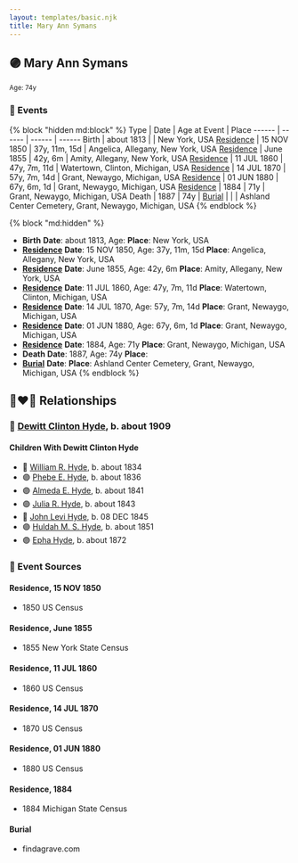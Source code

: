 ```yaml
---
layout: templates/basic.njk
title: Mary Ann Symans
---
```

## 🟣 Mary Ann Symans
<small>Age: 74y</small>

### 📆 Events

{% block "hidden md:block" %}
Type | Date | Age at Event | Place
------ | ------ | ------ | ------
Birth | about 1813 |  | New York, USA
[Residence](#event-event-0) | 15 NOV 1850 | 37y, 11m, 15d | Angelica, Allegany, New York, USA
[Residence](#event-event-1) | June 1855 | 42y, 6m | Amity, Allegany, New York, USA
[Residence](#event-event-2) | 11 JUL 1860 | 47y, 7m, 11d | Watertown, Clinton, Michigan, USA
[Residence](#event-event-3) | 14 JUL 1870 | 57y, 7m, 14d | Grant, Newaygo, Michigan, USA
[Residence](#event-event-4) | 01 JUN 1880 | 67y, 6m, 1d | Grant, Newaygo, Michigan, USA
[Residence](#event-event-5) | 1884 | 71y | Grant, Newaygo, Michigan, USA
Death | 1887 | 74y |
[Burial](#event-event-11) |  |  | Ashland Center Cemetery, Grant, Newaygo, Michigan, USA
{% endblock %}

{% block "md:hidden" %}
- **Birth**
**Date**: about 1813, Age:
**Place**: New York, USA
- **[Residence](#event-event-0)**
**Date**: 15 NOV 1850, Age: 37y, 11m, 15d
**Place**: Angelica, Allegany, New York, USA
- **[Residence](#event-event-1)**
**Date**: June 1855, Age: 42y, 6m
**Place**: Amity, Allegany, New York, USA
- **[Residence](#event-event-2)**
**Date**: 11 JUL 1860, Age: 47y, 7m, 11d
**Place**: Watertown, Clinton, Michigan, USA
- **[Residence](#event-event-3)**
**Date**: 14 JUL 1870, Age: 57y, 7m, 14d
**Place**: Grant, Newaygo, Michigan, USA
- **[Residence](#event-event-4)**
**Date**: 01 JUN 1880, Age: 67y, 6m, 1d
**Place**: Grant, Newaygo, Michigan, USA
- **[Residence](#event-event-5)**
**Date**: 1884, Age: 71y
**Place**: Grant, Newaygo, Michigan, USA
- **Death**
**Date**: 1887, Age: 74y
**Place**:
- **[Burial](#event-event-11)**
**Date**:
**Place**: Ashland Center Cemetery, Grant, Newaygo, Michigan, USA
{% endblock %}

## 👩‍❤️‍👨 Relationships

### 🔵 [Dewitt Clinton Hyde](/people/4/47530864), b. about 1909

#### Children With Dewitt Clinton Hyde
* 🔵 [William R. Hyde](/people/7/74402654), b. about 1834
* 🟣 [Phebe E. Hyde](/people/9/98714124), b. about 1836
* 🟣 [Almeda E. Hyde](/people/2/2442152), b. about 1841
* 🟣 [Julia R. Hyde](/people/7/76503971), b. about 1843
* 🔵 [John Levi Hyde](/people/2/23020300), b. 08 DEC 1845
* 🟣 [Huldah M. S. Hyde](/people/5/54800009), b. about 1851
* 🟣 [Epha Hyde](/people/1/12430664), b. about 1872
### 📰 Event Sources

#### <a id="event-event-0"></a> Residence, 15 NOV 1850
* 1850 US Census

#### <a id="event-event-1"></a> Residence, June 1855
* 1855 New York State Census

#### <a id="event-event-2"></a> Residence, 11 JUL 1860
* 1860 US Census

#### <a id="event-event-3"></a> Residence, 14 JUL 1870
* 1870 US Census

#### <a id="event-event-4"></a> Residence, 01 JUN 1880
* 1880 US Census

#### <a id="event-event-5"></a> Residence, 1884
* 1884 Michigan State Census

#### <a id="event-event-11"></a> Burial
* findagrave.com
